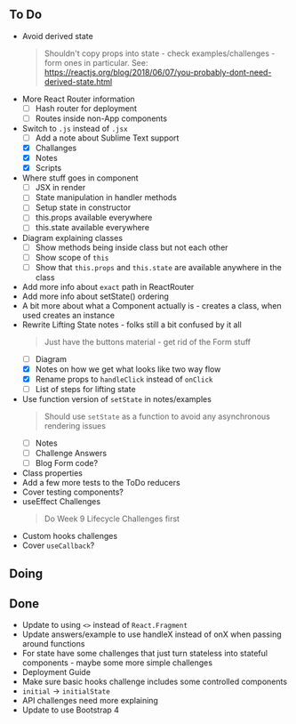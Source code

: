 ## To Do

- Avoid derived state
    > Shouldn't copy props into state - check examples/challenges - form ones in particular. See: https://reactjs.org/blog/2018/06/07/you-probably-dont-need-derived-state.html
- More React Router information
    * [ ] Hash router for deployment
    * [ ] Routes inside non-App components
- Switch to `.js` instead of `.jsx`
    * [ ] Add a note about Sublime Text support
    * [x] Challanges
    * [x] Notes
    * [x] Scripts
- Where stuff goes in component
    * [ ] JSX in render
    * [ ] State manipulation in handler methods
    * [ ] Setup state in constructor
    * [ ] this.props available everywhere
    * [ ] this.state available everywhere
- Diagram explaining classes
    * [ ] Show methods being inside class but not each other
    * [ ] Show scope of `this`
    * [ ] Show that `this.props` and `this.state` are available anywhere in the class
- Add more info about `exact` path in ReactRouter
- Add more info about setState() ordering
- A bit more about what a Component actually is - creates a class, when used creates an instance
- Rewrite Lifting State notes - folks still a bit confused by it all
    > Just have the buttons material - get rid of the Form stuff
    * [ ] Diagram
    * [x] Notes on how we get what looks like two way flow
    * [x] Rename props to `handleClick` instead of `onClick`
    * [ ] List of steps for lifting state
- Use function version of `setState` in notes/examples
    > Should use `setState` as a function to avoid any asynchronous rendering issues
    * [ ] Notes
    * [ ] Challenge Answers
    * [ ] Blog Form code?
- Class properties
- Add a few more tests to the ToDo reducers
- Cover testing components?
- useEffect Challenges
    > Do Week 9 Lifecycle Challenges first
- Custom hooks challenges
- Cover `useCallback`?

## Doing


## Done

- Update to using `<>` instead of `React.Fragment`
- Update answers/example to use handleX instead of onX when passing around functions
- For state have some challenges that just turn stateless into stateful components - maybe some more simple challenges
- Deployment Guide
- Make sure basic hooks challenge includes some controlled components
- `initial` -> `initialState`
- API challenges need more explaining
- Update to use Bootstrap 4

